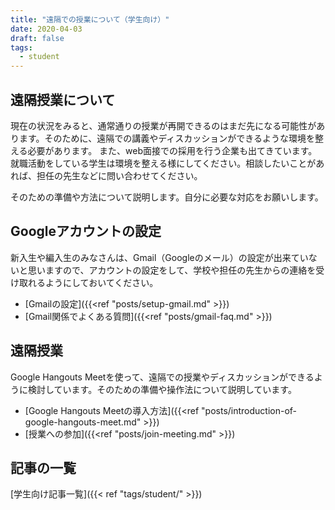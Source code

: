 ```yaml
---
title: "遠隔での授業について（学生向け）"
date: 2020-04-03
draft: false
tags: 
  - student
---
```

## 遠隔授業について
現在の状況をみると、通常通りの授業が再開できるのはまだ先になる可能性があります。そのために、遠隔での講義やディスカッションができるような環境を整える必要があります。
また、web面接での採用を行う企業も出てきています。就職活動をしている学生は環境を整える様にしてください。相談したいことがあれば、担任の先生などに問い合わせてください。

そのための準備や方法について説明します。自分に必要な対応をお願いします。

## Googleアカウントの設定
新入生や編入生のみなさんは、Gmail（Googleのメール）の設定が出来ていないと思いますので、アカウントの設定をして、学校や担任の先生からの連絡を受け取れるようにしておいてください。

- [Gmailの設定]({{<ref "posts/setup-gmail.md" >}})
- [Gmail関係でよくある質問]({{<ref "posts/gmail-faq.md" >}})


## 遠隔授業
Google Hangouts Meetを使って、遠隔での授業やディスカッションができるように検討しています。そのための準備や操作法について説明しています。

- [Google Hangouts Meetの導入方法]({{<ref "posts/introduction-of-google-hangouts-meet.md" >}})
- [授業への参加]({{<ref "posts/join-meeting.md" >}})



## 記事の一覧
[学生向け記事一覧]({{< ref "tags/student/" >}})


